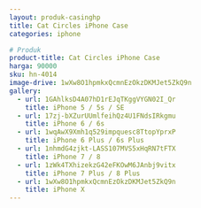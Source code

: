 ```yaml
---
layout: produk-casinghp
title: Cat Circles iPhone Case
categories: iphone

# Produk
product-title: Cat Circles iPhone Case
harga: 90000
sku: hn-4014
image-drive: 1wXw8O1hpmkxQcmnEzOkzDKMJet5ZkQ9n
gallery:
  - url: 1GAhlksD4A07hD1rEJqTKggVYGN02I_Qr
    title: iPhone 5 / 5s / SE
  - url: 17zj-bXZurUUmlfeihQz4U1FNdsIRkgmu
    title: iPhone 6 / 6s
  - url: 1wqAwX9Xmh1q529impquesc8TtopYprxP
    title: iPhone 6 Plus / 6s Plus
  - url: 1nhmdG4zjkt-LASS107MVS5xHqRN7tFTX
    title: iPhone 7 / 8
  - url: 1zWk4TXhizekzG42eFKOwM6JAnbj9vitx
    title: iPhone 7 Plus / 8 Plus
  - url: 1wXw8O1hpmkxQcmnEzOkzDKMJet5ZkQ9n
    title: iPhone X
---
```

